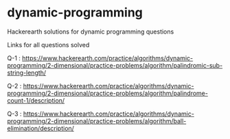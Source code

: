 # dynamic-programming
Hackerearth solutions for dynamic programming questions


Links for all questions solved

Q-1 : https://www.hackerearth.com/practice/algorithms/dynamic-programming/2-dimensional/practice-problems/algorithm/palindromic-sub-string-length/

Q-2 : https://www.hackerearth.com/practice/algorithms/dynamic-programming/2-dimensional/practice-problems/algorithm/palindrome-count-1/description/

Q-3 : https://www.hackerearth.com/practice/algorithms/dynamic-programming/2-dimensional/practice-problems/algorithm/ball-elimination/description/
